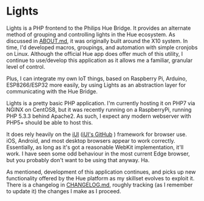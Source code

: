 # Lights

Lights is a PHP frontend to the Philips Hue Bridge. It provides an alternate method of grouping and controlling lights in the Hue ecosystem. As discussed in [ABOUT.md](https://github.com/kenkl/lights/blob/master/ABOUT.md), it was originally built around the X10 system. In time, I'd developed macros, groupings, and automation with simple cronjobs on Linux. Although the official Hue app does offer much of this utility, I continue to use/develop this application as it allows me a familiar, granular level of control.

Plus, I can integrate my own IoT things, based on Raspberry Pi, Arduino, ESP8266/ESP32 more easily, by using Lights as an abstraction layer for communicating with the Hue Bridge. 

Lights is a pretty basic PHP application. I'm currently hosting it on PHP7 via NGINX on CentOS8, but it was recently running on a RaspberryPi, running PHP 5.3.3 behind Apache2. As such, I expect any modern webserver with PHP5+ should be able to host this.

It does rely heavily on the [iUI](http://www.iui-js.org/) ([iUI's GitHub](https://github.com/iui/iUI) ) framework for browser use. iOS, Android, and most desktop browsers appear to work correctly. Essentially, as long as it's got a reasonable WebKit implementation, it'll work. I have seen some odd behaviour in the most current Edge browser, but you probably don't want to be using that anyway. Ha.

As mentioned, development of this application continues, and picks up new functionality offered by the Hue platform as my skillset evolves to exploit it. There is a changelog in [CHANGELOG.md](https://github.com/kenkl/lights/blob/master/CHANGELOG.md), roughly tracking (as I remember to update it) the changes I make as I proceed.
